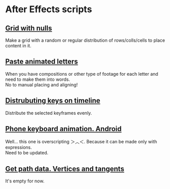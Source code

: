 # After Effects scripts

## [Grid with nulls](https://github.com/mrmrrr/grid-with-nulls)
Make a grid with a random or regular distribution of rows/colls/cells to place content in it.

## [Paste animated letters](https://github.com/mrmrrr/paste-animated-letters)  
When you have compositions or other type of footage for each letter and need to make them into words.  
No to manual placing and aligning!

## [Distrubuting keys on timeline](https://github.com/mrmrrr/distributing-keys)  
Distribute the selected keyframes evenly.

## [Phone keyboard animation. Android](https://github.com/mrmrrr/phone-keyboard-typing)  
Well... this one is overscripting ＞︿＜. Because it can be made only with expressions.  
Need to be updated.

## [Get path data. Vertices and tangents](#)  
It's empty for now.
